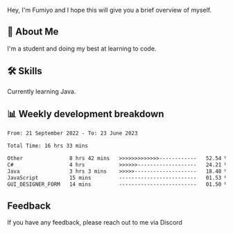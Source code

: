 
Hey, I'm Fumiyo and I hope this will give you a brief overview of myself.


## 🚀 About Me
I'm a student and doing my best at learning to code.


## 🛠 Skills

Currently learning Java.


## 📊 Weekly development breakdown
<!--START_SECTION:waka-->

```txt
From: 21 September 2022 - To: 23 June 2023

Total Time: 16 hrs 33 mins

Other               8 hrs 42 mins   >>>>>>>>>>>>>------------   52.54 %
C#                  4 hrs           >>>>>>-------------------   24.21 %
Java                3 hrs 3 mins    >>>>>--------------------   18.48 %
JavaScript          15 mins         -------------------------   01.53 %
GUI_DESIGNER_FORM   14 mins         -------------------------   01.50 %
```

<!--END_SECTION:waka-->


## Feedback

If you have any feedback, please reach out to me via Discord
